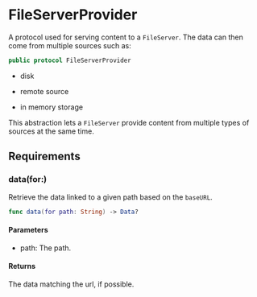 # FileServerProvider

A protocol used for serving content to a `FileServer`. The data can then come from multiple sources such as:​

``` swift
public protocol FileServerProvider 
```

  - disk

  - remote source

  - in memory storage

This abstraction lets a `FileServer` provide content from multiple types of sources at the same time.

## Requirements

### data(for:​)

Retrieve the data linked to a given path based on the `baseURL`.

``` swift
func data(for path: String) -> Data?
```

#### Parameters

  - path: The path.

#### Returns

The data matching the url, if possible.
